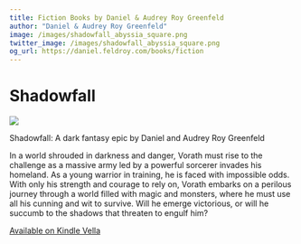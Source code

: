 ```yaml
---
title: Fiction Books by Daniel & Audrey Roy Greenfeld
author: "Daniel & Audrey Roy Greenfeld"
image: /images/shadowfall_abyssia_square.png
twitter_image: /images/shadowfall_abyssia_square.png
og_url: https://daniel.feldroy.com/books/fiction
---
```


# Shadowfall

[![](/images/shadowfall_abyssia_square.png)](https://www.amazon.com/Shadowfall-A-Dark-Fantasy-Epic/dp/B0BRBR78N2?tag=mlinar-20)

Shadowfall: A dark fantasy epic by Daniel and Audrey Roy Greenfeld

In a world shrouded in darkness and danger, Vorath must rise to the challenge as a massive army led by a powerful sorcerer invades his homeland. As a young warrior in training, he is faced with impossible odds. With only his strength and courage to rely on, Vorath embarks on a perilous journey through a world filled with magic and monsters, where he must use all his cunning and wit to survive. Will he emerge victorious, or will he succumb to the shadows that threaten to engulf him?

[Available on Kindle Vella](https://www.amazon.com/Shadowfall-A-Dark-Fantasy-Epic/dp/B0BRBR78N2?tag=mlinar-20)

<!-- # Necropolis

[![](/images/2022-12-29-necropolis.jpg)](https://www.amazon.com/kindle-vella/story/B09P5C9V2F?tag=mlinar-20) 


Necropolis is a dystopian horror story where an undead ruler dominates the land. Against her, a rebellion has risen, people fighting against the current order willing to commit the greatest evils in their attempts to win. Thrown into this fight is a young woman named Toma, winning impossible battles thanks to a combination of courage and a destiny she does not want to serve.

This is a serialization of a 40 chapter story written in 2020. New episodes are released every Monday.

[Available on Kindle Vella](https://www.amazon.com/kindle-vella/story/B09P5C9V2F?tag=mlinar-20) -->